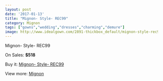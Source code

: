 ```yaml
---
layout: post
date: '2017-01-13'
title: "Mignon- Style- REC99"
category: Mignon
tags: ["gowns","wedding","dresses","charming","demure"]
image: http://www.idealgown.com/2891-thickbox_default/mignon-style-rec99.jpg
---
```

Mignon- Style- REC99

On Sales: **$518**
<a href="https://www.idealgown.com/en/mignon/1371-mignon-style-rec99.html"><amp-img layout="responsive" width="600" height="600" src="//www.idealgown.com/2891-thickbox_default/mignon-style-rec99.jpg" alt="Mignon- Style- REC99 0" /></a>

Buy it: [Mignon- Style- REC99](https://www.idealgown.com/en/mignon/1371-mignon-style-rec99.html "Mignon- Style- REC99")

View more: [Mignon](https://www.idealgown.com/en/17-mignon "Mignon")